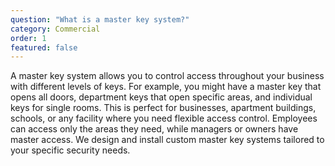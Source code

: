 ```yaml
---
question: "What is a master key system?"
category: Commercial
order: 1
featured: false
---
```


A master key system allows you to control access throughout your business with different levels of keys. For example, you might have a master key that opens all doors, department keys that open specific areas, and individual keys for single rooms. This is perfect for businesses, apartment buildings, schools, or any facility where you need flexible access control. Employees can access only the areas they need, while managers or owners have master access. We design and install custom master key systems tailored to your specific security needs.
